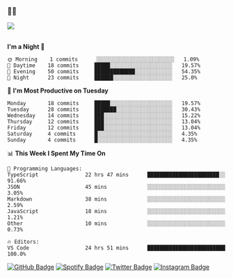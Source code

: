 ### 🤙🍺

<a href="https://github-readme-stats.vercel.app/api?username=hzak2xx&count_private=true&show_icons=true&theme=dracula">
  <img align="center" src="https://github-readme-stats.vercel.app/api?username=hzak2xx&count_private=true&show_icons=true&theme=dracula" />
</a>  
</br>
</br>

<!--START_SECTION:waka-->
**I'm a Night 🦉** 

```text
🌞 Morning    1 commits      ░░░░░░░░░░░░░░░░░░░░░░░░░   1.09% 
🌆 Daytime    18 commits     █████░░░░░░░░░░░░░░░░░░░░   19.57% 
🌃 Evening    50 commits     █████████████░░░░░░░░░░░░   54.35% 
🌙 Night      23 commits     ██████░░░░░░░░░░░░░░░░░░░   25.0%

```
📅 **I'm Most Productive on Tuesday** 

```text
Monday       18 commits     █████░░░░░░░░░░░░░░░░░░░░   19.57% 
Tuesday      28 commits     ███████░░░░░░░░░░░░░░░░░░   30.43% 
Wednesday    14 commits     ███░░░░░░░░░░░░░░░░░░░░░░   15.22% 
Thursday     12 commits     ███░░░░░░░░░░░░░░░░░░░░░░   13.04% 
Friday       12 commits     ███░░░░░░░░░░░░░░░░░░░░░░   13.04% 
Saturday     4 commits      █░░░░░░░░░░░░░░░░░░░░░░░░   4.35% 
Sunday       4 commits      █░░░░░░░░░░░░░░░░░░░░░░░░   4.35%

```


📊 **This Week I Spent My Time On** 

```text
💬 Programming Languages: 
TypeScript               22 hrs 47 mins      ███████████████████████░░   91.66% 
JSON                     45 mins             ░░░░░░░░░░░░░░░░░░░░░░░░░   3.05% 
Markdown                 38 mins             ░░░░░░░░░░░░░░░░░░░░░░░░░   2.59% 
JavaScript               18 mins             ░░░░░░░░░░░░░░░░░░░░░░░░░   1.21% 
Other                    10 mins             ░░░░░░░░░░░░░░░░░░░░░░░░░   0.73%

🔥 Editors: 
VS Code                  24 hrs 51 mins      █████████████████████████   100.0%

```


<!--END_SECTION:waka-->

[![GitHub Badge](https://img.shields.io/badge/GitHub-100000?style=for-the-badge&logo=github&logoColor=white)](https://github.com/hzak2xx)
[![Spotify Badge](https://img.shields.io/badge/Spotify-1ED760?&style=for-the-badge&logo=spotify&logoColor=white)](https://open.spotify.com/user/uf90s6sbbh75a1mt44clkhkvf)
[![Twitter Badge](https://img.shields.io/badge/Twitter-1DA1F2?style=for-the-badge&logo=twitter&logoColor=white)](https://twitter.com/hzak2xx)
[![Instagram Badge](https://img.shields.io/badge/Instagram-E4405F?style=for-the-badge&logo=instagram&logoColor=white)](https://www.instagram.com/hzak2xx/)
